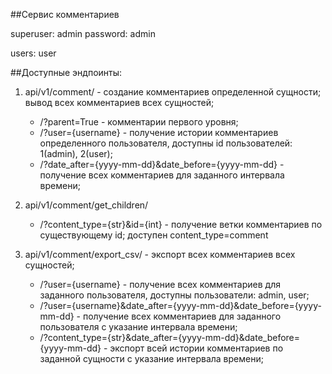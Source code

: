##Сервис комментариев

superuser: admin password: admin

users: user

##Доступные эндпоинты:

1. api/v1/comment/ - создание комментариев определенной сущности; вывод всех комментариев всех сущностей;
   - /?parent=True - комментарии первого уровня;
   - /?user={username} - получение истории комментариев определенного пользователя,
      доступны id пользователей: 1(admin), 2(user);
   - /?date_after={yyyy-mm-dd}&date_before={yyyy-mm-dd} - получение всех комментариев для заданного интервала времени;

2. api/v1/comment/get_children/
   - /?content_type={str}&id={int} - получение ветки комментариев по существующему id;
      доступен content_type=comment
   
3. api/v1/comment/export_csv/ - экспорт всех комментариев всех сущностей;
   - /?user={username} - получение всех комментариев для заданного пользователя,
      доступны пользователи: admin, user;
   - /?user={username}&date_after={yyyy-mm-dd}&date_before={yyyy-mm-dd} - получение всех комментариев для заданного пользователя с указание интервала времени;
   - /?content_type={str}&date_after={yyyy-mm-dd}&date_before={yyyy-mm-dd} - экспорт всей истории комментариев по заданной сущности с указание интервала времени;